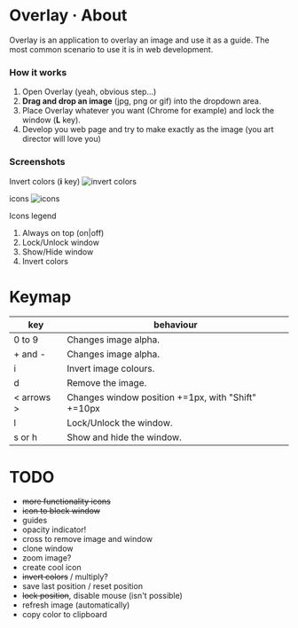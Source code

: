 # Overlay · About

Overlay is an application to overlay an image and use it as a guide.
The most common scenario to use it is in web development.

### How it works ###

1. Open Overlay (yeah, obvious step...)
2. **Drag and drop an image** (jpg, png or gif) into the dropdown area.
3. Place Overlay whatever you want (Chrome for example) and lock the window (**L** key).
4. Develop you web page and try to make exactly as the image (you art director will love you)

### Screenshots ###

Invert colors (**i** key)
![invert colors](https://dl.dropboxusercontent.com/u/311265/overlay/overlay.png)

icons
![icons](https://dl.dropboxusercontent.com/u/311265/overlay/overlay_icons.png)

Icons legend
1. Always on top (on|off)
2. Lock/Unlock window
3. Show/Hide window
4. Invert colors


# Keymap

|key|behaviour|
|---|---------|
|0 to 9|Changes image alpha.|
|+ and -|Changes image alpha.|
|i|Invert image colours.|
|d|Remove the image.|
|&lt; arrows &gt;|Changes window position +=1px, with "Shift" +=10px|
|l|Lock/Unlock the window.|
|s or h|Show and hide the window.|

# TODO

- <del>more functionality icons</del>
- <del>icon to block window</del>
- guides
- opacity indicator!
- cross to remove image and window
- clone window
- zoom image?
- create cool icon
- <del>invert colors</del> / multiply?
- save last position / reset position
- <del>lock position</del>, disable mouse (isn't possible)
- refresh image (automatically)
- copy color to clipboard
